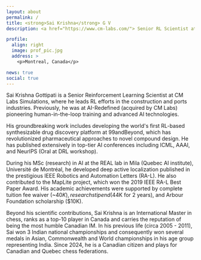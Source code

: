 ```yaml
---
layout: about
permalink: /
title: <strong>Sai Krishna</strong> G V
description: <a href="https://www.cm-labs.com/"> Senior RL Scientist at CM Labs Simulations </a>

profile:
  align: right
  image: prof_pic.jpg
  address: >
    <p>Montreal, Canada</p>

news: true
social: true
---
```



Sai Krishna Gottipati is a Senior Reinforcement Learning Scientist at CM Labs Simulations, where he leads RL efforts in the construction and ports industries. Previously, he was at AI-Redefined (acquired by CM Labs) pioneering human-in-the-loop training and advanced AI technologies.

His groundbreaking work includes developing the world's first RL-based synthesizable drug discovery platform at 99andBeyond, which has revolutionized pharmaceutical approaches to novel compound design. He has published extensively in top-tier AI conferences including ICML, AAAI, and NeurIPS (Oral at DRL workshop).

During his MSc (research) in AI at the REAL lab in Mila (Quebec AI institute), Université de Montréal, he developed deep active localization published in the prestigious IEEE Robotics and Automation Letters (RA-L). He also contributed to the MapLite project, which won the 2019 IEEE RA-L Best Paper Award. His academic achievements were supported by complete tuition fee waiver (~$40K), research stipend ($44K for 2 years), and Arbour Foundation scholarship ($10K).

Beyond his scientific contributions, Sai Krishna is an International Master in chess, ranks as a top-10 player in Canada and carries the reputation of being the most humble Canadian IM. In his previous life (circa 2005 - 2011), Sai won 3 Indian national championships and consequently won several medals in Asian, Commonwealth and World championships in his age group representing India. Since 2024, he is a Canadian citizen and plays for Canadian and Quebec chess federations. 

